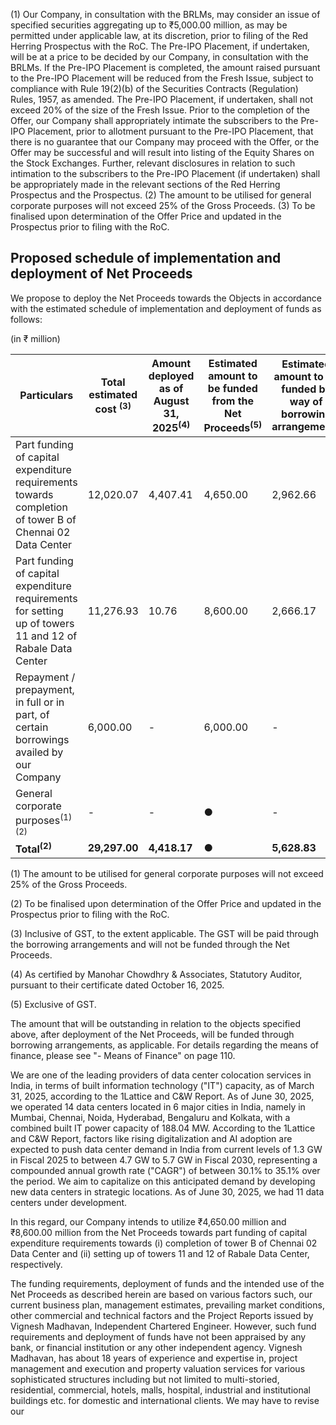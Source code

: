(1) Our Company, in consultation with the BRLMs, may consider an issue of specified securities aggregating up to ₹5,000.00 million, as may be permitted under applicable law, at its discretion, prior to filing of the Red Herring Prospectus with the RoC. The Pre-IPO Placement, if undertaken, will be at a price to be decided by our Company, in consultation with the BRLMs. If the Pre-IPO Placement is completed, the amount raised pursuant to the Pre-IPO Placement will be reduced from the Fresh Issue, subject to compliance with Rule 19(2)(b) of the Securities Contracts (Regulation) Rules, 1957, as amended. The Pre-IPO Placement, if undertaken, shall not exceed 20% of the size of the Fresh Issue. Prior to the completion of the Offer, our Company shall appropriately intimate the subscribers to the Pre-IPO Placement, prior to allotment pursuant to the Pre-IPO Placement, that there is no guarantee that our Company may proceed with the Offer, or the Offer may be successful and will result into listing of the Equity Shares on the Stock Exchanges. Further, relevant disclosures in relation to such intimation to the subscribers to the Pre-IPO Placement (if undertaken) shall be appropriately made in the relevant sections of the Red Herring Prospectus and the Prospectus.
(2) The amount to be utilised for general corporate purposes will not exceed 25% of the Gross Proceeds.
(3) To be finalised upon determination of the Offer Price and updated in the Prospectus prior to filing with the RoC.

## Proposed schedule of implementation and deployment of Net Proceeds

We propose to deploy the Net Proceeds towards the Objects in accordance with the estimated schedule of implementation and deployment of funds as follows:

(in ₹ million)

<table><thead><tr><th rowspan="2">Particulars</th><th rowspan="2">Total estimated cost <sup>(3)</sup></th><th rowspan="2">Amount deployed as of August 31, 2025<sup>(4)</sup></th><th rowspan="2">Estimated amount to be funded from the Net Proceeds<sup>(5)</sup></th><th rowspan="2">Estimated amount to be funded by way of borrowing arrangements</th><th colspan="3">Estimated deployment of the Net Proceeds in Fiscals</th></tr><tr><th>2027</th><th>2028</th><th>2029</th></tr></thead><tbody><tr><td>Part funding of capital expenditure requirements towards completion of tower B of Chennai 02 Data Center</td><td>12,020.07</td><td>4,407.41</td><td>4,650.00</td><td>2,962.66</td><td>1,150.00</td><td>2,500.00</td><td>1,000.00</td></tr><tr><td>Part funding of capital expenditure requirements for setting up of towers 11 and 12 of Rabale Data Center</td><td>11,276.93</td><td>10.76</td><td>8,600.00</td><td>2,666.17</td><td>2,600.00</td><td>3,500.00</td><td>2,500.00</td></tr><tr><td>Repayment / prepayment, in full or in part, of certain borrowings availed by our Company</td><td>6,000.00</td><td>-</td><td>6,000.00</td><td>-</td><td>6,000.00</td><td>-</td><td>-</td></tr><tr><td>General corporate purposes<sup>(1)(2)</sup></td><td>-</td><td>-</td><td>●</td><td>-</td><td>●</td><td>●</td><td>●</td></tr><tr><td><strong>Total<sup>(2)</sup></strong></td><td><strong>29,297.00</strong></td><td><strong>4,418.17</strong></td><td><strong>●</strong></td><td><strong>5,628.83</strong></td><td><strong>●</strong></td><td><strong>●</strong></td><td></td></tr></tbody></table>

(1) The amount to be utilised for general corporate purposes will not exceed 25% of the Gross Proceeds.

(2) To be finalised upon determination of the Offer Price and updated in the Prospectus prior to filing with the RoC.

(3) Inclusive of GST, to the extent applicable. The GST will be paid through the borrowing arrangements and will not be funded through the Net Proceeds.

(4) As certified by Manohar Chowdhry & Associates, Statutory Auditor, pursuant to their certificate dated October 16, 2025.

(5) Exclusive of GST.

The amount that will be outstanding in relation to the objects specified above, after deployment of the Net Proceeds, will be funded through borrowing arrangements, as applicable. For details regarding the means of finance, please see "- Means of Finance" on page 110.

We are one of the leading providers of data center colocation services in India, in terms of built information technology ("IT") capacity, as of March 31, 2025, according to the 1Lattice and C&W Report. As of June 30, 2025, we operated 14 data centers located in 6 major cities in India, namely in Mumbai, Chennai, Noida, Hyderabad, Bengaluru and Kolkata, with a combined built IT power capacity of 188.04 MW. According to the 1Lattice and C&W Report, factors like rising digitalization and AI adoption are expected to push data center demand in India from current levels of 1.3 GW in Fiscal 2025 to between 4.7 GW to 5.7 GW in Fiscal 2030, representing a compounded annual growth rate ("CAGR") of between 30.1% to 35.1% over the period. We aim to capitalize on this anticipated demand by developing new data centers in strategic locations. As of June 30, 2025, we had 11 data centers under development.

In this regard, our Company intends to utilize ₹4,650.00 million and ₹8,600.00 million from the Net Proceeds towards part funding of capital expenditure requirements towards (i) completion of tower B of Chennai 02 Data Center and (ii) setting up of towers 11 and 12 of Rabale Data Center, respectively.

The funding requirements, deployment of funds and the intended use of the Net Proceeds as described herein are based on various factors such, our current business plan, management estimates, prevailing market conditions, other commercial and technical factors and the Project Reports issued by Vignesh Madhavan, Independent Chartered Engineer. However, such fund requirements and deployment of funds have not been appraised by any bank, or financial institution or any other independent agency. Vignesh Madhavan, has about 18 years of experience and expertise in, project management and execution and property valuation services for various sophisticated structures including but not limited to multi-storied, residential, commercial, hotels, malls, hospital, industrial and institutional buildings etc. for domestic and international clients. We may have to revise our